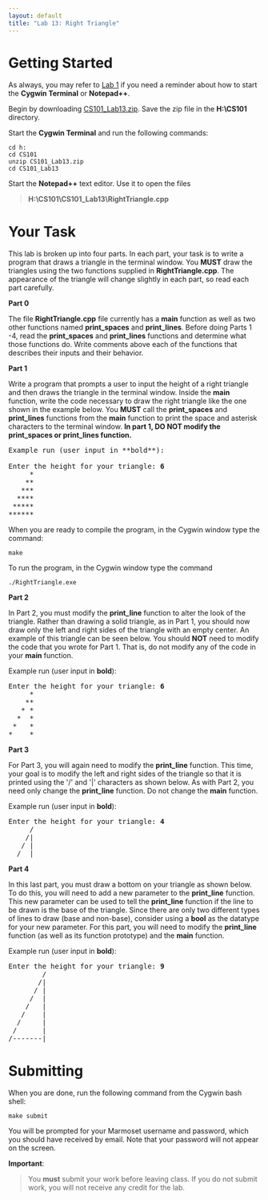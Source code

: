 ```yaml
---
layout: default
title: "Lab 13: Right Triangle"
---
```


Getting Started
===============

As always, you may refer to [Lab 1](lab01.html) if you need a reminder about how to start the **Cygwin Terminal** or **Notepad++**.

Begin by downloading [CS101\_Lab13.zip](CS101_Lab13.zip). Save the zip file in the **H:\\CS101** directory.

Start the **Cygwin Terminal** and run the following commands:

    cd h:
    cd CS101
    unzip CS101_Lab13.zip
    cd CS101_Lab13

Start the **Notepad++** text editor. Use it to open the files

> **H:\\CS101\\CS101\_Lab13\\RightTriangle.cpp**

Your Task
=========

This lab is broken up into four parts. In each part, your task is to write a program that draws a triangle in the terminal window. You **MUST** draw the triangles using the two functions supplied in **RightTriangle.cpp**. The appearance of the triangle will change slightly in each part, so read each part carefully.

**Part 0**

The file **RightTriangle.cpp** file currently has a **main** function as well as two other functions named **print\_spaces** and **print\_lines**. Before doing Parts 1 -4, read the **print\_spaces** and **print\_lines** functions and determine what those functions do. Write comments above each of the functions that describes their inputs and their behavior.

**Part 1**

Write a program that prompts a user to input the height of a right triangle and then draws the triangle in the terminal window. Inside the **main** function, write the code necessary to draw the right triangle like the one shown in the example below. You **MUST** call the **print\_spaces** and **print\_lines** functions from the **main** function to print the space and asterisk characters to the terminal window. **In part 1, DO NOT modify the print\_spaces or print\_lines function.**

<pre>
Example run (user input in **bold**):

Enter the height for your triangle: <b>6</b>
     *
    **
   ***
  ****
 *****
******
</pre>

When you are ready to compile the program, in the Cygwin window type the command:

    make

To run the program, in the Cygwin window type the command

    ./RightTriangle.exe

**Part 2**

In Part 2, you must modify the **print\_line** function to alter the look of the triangle. Rather than drawing a solid triangle, as in Part 1, you should now draw only the left and right sides of the triangle with an empty center. An example of this triangle can be seen below. You should **NOT** need to modify the code that you wrote for Part 1. That is, do not modify any of the code in your **main** function.

Example run (user input in **bold**):

<pre>
Enter the height for your triangle: <b>6</b>
     *
    **
   * *
  *  *
 *   *
*    *
</pre>

**Part 3**

For Part 3, you will again need to modify the **print\_line** function. This time, your goal is to modify the left and right sides of the triangle so that it is printed using the '/' and '|' characters as shown below. As with Part 2, you need only change the **print\_line** function. Do not change the **main** function.

Example run (user input in **bold**):

<pre>
Enter the height for your triangle: <b>4</b>
     /
    /|
   / |
  /  |
</pre>

**Part 4**

In this last part, you must draw a bottom on your triangle as shown below. To do this, you will need to add a new parameter to the **print\_line** function. This new parameter can be used to tell the **print\_line** function if the line to be drawn is the base of the triangle. Since there are only two different types of lines to draw (base and non-base), consider using a **bool** as the datatype for your new parameter. For this part, you will need to modify the **print\_line** function (as well as its function prototype) and the **main** function.

Example run (user input in **bold**):

<pre>
Enter the height for your triangle: <b>9</b>
        /
       /|
      / |
     /  |
    /   |
   /    |
  /     |
 /      |
/-------|
</pre>

Submitting
==========

When you are done, run the following command from the Cygwin bash shell:

    make submit

You will be prompted for your Marmoset username and password, which you should have received by email. Note that your password will not appear on the screen.

**Important**:

> You **must** submit your work before leaving class. If you do not submit work, you will not receive any credit for the lab.
